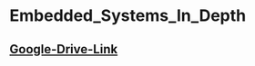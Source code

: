 # Embedded_Systems_In_Depth
## [Google-Drive-Link](https://drive.google.com/drive/folders/1cxPIC222n8G-lnVHg_GxoSULkge9lKjm?usp=drive_link)
